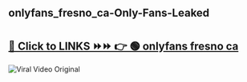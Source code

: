 
 ## onlyfans_fresno_ca-Only-Fans-Leaked

# <h2><a href="https://clipsfans.com/onlyfans_fresno_ca&ref=git">🔗 Click to LINKS ⏩⏩ 👉 🟢 onlyfans fresno ca </a></h2>

<a href="https://clipsfans.com/onlyfans_fresno_ca&ref=git" rel="nofollow" data-target="animated-image.originalLink"><img src="https://i.ibb.co.com/xMMVF88/686577567.gif" alt="Viral Video Original" style="max-width: 100%; display: inline-block;" data-target="animated-image.originalImage"></a>
